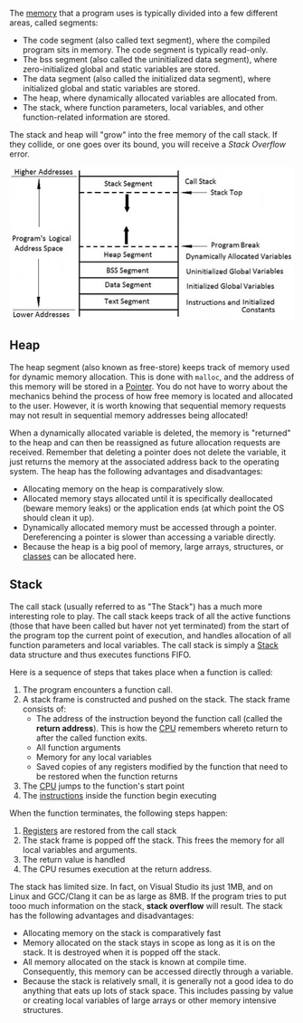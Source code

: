 
The [memory](../../Systems%20Software/Virtual%20Memory.md) that a program uses is typically divided into a few different areas, called segments:

- The code segment (also called text segment), where the compiled program sits in memory. The code segment is typically read-only.
- The bss segment (also called the uninitialized data segment), where zero-initialized global and static variables are stored.
- The data segment (also called the initialized data segment), where initialized global and static variables are stored.
- The heap, where dynamically allocated variables are allocated from.
- The stack, where function parameters, local variables, and other function-related information are stored.

The stack and heap will "grow" into the free memory of the call stack. If they collide, or one goes over its bound, you will receive a *Stack Overflow* error.

![](../../Attachments/Pasted%20image%2020230116021147.png)

## Heap

The heap segment (also known as free-store) keeps track of memory used for dynamic memory allocation. This is done with `malloc`, and the address of this memory will be stored in a [Pointer](Pointers.md). You do not have to worry about the mechanics behind the process of how free memory is located and allocated to the user. However, it is worth knowing that sequential memory requests may not result in sequential memory addresses being allocated! 

When a dynamically allocated variable is deleted, the memory is "returned" to the heap and can then be reassigned as future allocation requests are received. Remember that deleting a pointer does not delete the variable, it just returns the memory at the associated address back to the operating system. The heap has the following advantages and disadvantages:

- Allocating memory on the heap is comparatively slow.
- Allocated memory stays allocated until it is specifically deallocated (beware memory leaks) or the application ends (at which point the OS should clean it up).
- Dynamically allocated memory must be accessed through a pointer. Dereferencing a pointer is slower than accessing a variable directly.
- Because the heap is a big pool of memory, large arrays, structures, or [classes](../C++/C++%20OOP.md) can be allocated here.


## Stack

The call stack (usually referred to as "The Stack") has a much more interesting role to play. The call stack keeps track of all the active functions (those that have been called but haver not yet terminated) from the start of the program top the current point of execution, and handles allocation of all function parameters and local variables. The call stack is simply a [Stack](../../Data%20Structures%20&%20Algorithms/Data%20Structures/Stacks.md) data structure and thus executes functions FIFO.

Here is a sequence of steps that takes place when a function is called:
1. The program encounters a function call.
2. A stack frame is constructed and pushed on the stack. The stack frame consists of:
	- The address of the instruction beyond the function call (called the **return address**). This is how the [CPU](../../Electrical%20Engineering/Digital/CPU.md) remembers whereto return to after the called function exits.
	- All function arguments
	- Memory for any local variables
	- Saved copies of any registers modified by the function that need to be restored when the function returns
3. The [CPU](../../Electrical%20Engineering/Digital/CPU.md) jumps to the function's start point
4. The [instructions](../../Electrical%20Engineering/Digital/ISA.md) inside the function begin executing

When the function terminates, the following steps happen:
1. [Registers](../../Electrical%20Engineering/Digital/Registers.md) are restored from the call stack
2. The stack frame is popped off the stack. This frees the memory for all local variables and arguments.
3. The return value is handled
4. The CPU resumes execution at the return address.

The stack has limited size. In fact, on Visual Studio its just 1MB, and on Linux and GCC/Clang it can be as large as 8MB. If the program tries to put tooo  much information on the stack, **stack overflow** will result. The stack has the following advantages and disadvantages:

- Allocating memory on the stack is comparatively fast
- Memory allocated on the stack stays in scope as long as it is on the stack. It is destroyed when it is popped off the stack.
- All memory allocated on the stack is known at compile time. Consequently, this memory can be accessed directly through a variable.
- Because the stack is relatively small, it is generally not a good idea to do anything that eats up lots of stack space. This includes passing by value or creating local variables of large arrays or other memory intensive structures.